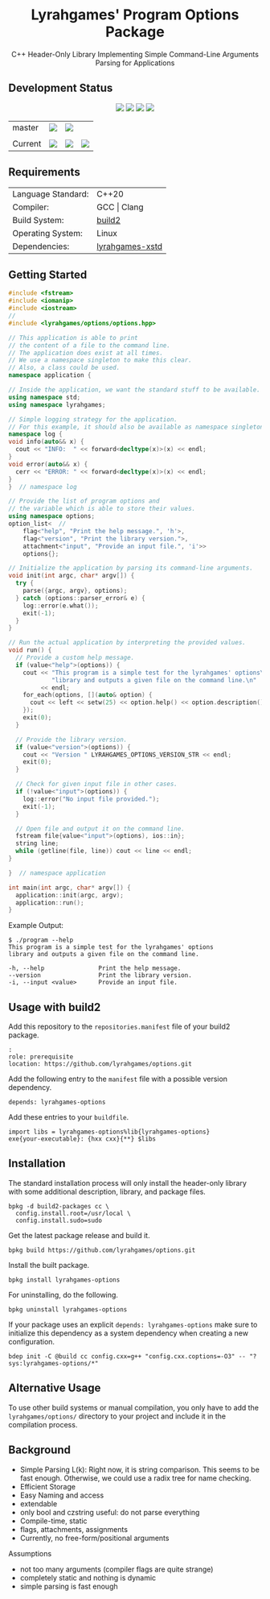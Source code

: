 <h1 align="center">
    Lyrahgames' Program Options Package
</h1>

<p align="center">
    C++ Header-Only Library Implementing Simple Command-Line Arguments Parsing for Applications
</p>

## Development Status

<p align="center">
    <img src="https://img.shields.io/github/languages/top/lyrahgames/options.svg?style=for-the-badge">
    <img src="https://img.shields.io/github/languages/code-size/lyrahgames/options.svg?style=for-the-badge">
    <img src="https://img.shields.io/github/repo-size/lyrahgames/options.svg?style=for-the-badge">
    <a href="COPYING.md">
        <img src="https://img.shields.io/github/license/lyrahgames/options.svg?style=for-the-badge&color=blue">
    </a>
</p>

<b>
<table align="center">
    <tr>
        <td>
            master
        </td>
        <td>
            <a href="https://github.com/lyrahgames/options">
                <img src="https://img.shields.io/github/last-commit/lyrahgames/options/master.svg?logo=github&logoColor=white">
            </a>
        </td>    
        <!-- <td>
            <a href="https://circleci.com/gh/lyrahgames/options/tree/master"><img src="https://circleci.com/gh/lyrahgames/options/tree/master.svg?style=svg"></a>
        </td> -->
        <!-- <td>
            <a href="https://codecov.io/gh/lyrahgames/options">
              <img src="https://codecov.io/gh/lyrahgames/options/branch/master/graph/badge.svg" />
            </a>
        </td> -->
        <td>
            <a href="https://ci.stage.build2.org/?builds=lyrahgames-options&pv=&tc=*&cf=&mn=&tg=&rs=*">
                <img src="https://img.shields.io/badge/b|2 ci.stage.build2.org-Click here!-blue">
            </a>
        </td>
    </tr>
    <!-- <tr>
        <td>
            develop
        </td>
        <td>
            <a href="https://github.com/lyrahgames/options/tree/develop">
                <img src="https://img.shields.io/github/last-commit/lyrahgames/options/develop.svg?logo=github&logoColor=white">
            </a>
        </td>    
        <td>
            <a href="https://circleci.com/gh/lyrahgames/options/tree/develop"><img src="https://circleci.com/gh/lyrahgames/options/tree/develop.svg?style=svg"></a>
        </td>
        <td>
            <a href="https://codecov.io/gh/lyrahgames/options">
              <img src="https://codecov.io/gh/lyrahgames/options/branch/develop/graph/badge.svg" />
            </a>
        </td>
    </tr> -->
    <tr>
        <td>
        </td>
    </tr>
    <tr>
        <td>
            Current
        </td>
        <td>
            <a href="https://github.com/lyrahgames/options">
                <img src="https://img.shields.io/github/commit-activity/y/lyrahgames/options.svg?logo=github&logoColor=white">
            </a>
        </td>
        <!-- <td>
            <img src="https://img.shields.io/github/release/lyrahgames/options.svg?logo=github&logoColor=white">
        </td>
        <td>
            <img src="https://img.shields.io/github/release-pre/lyrahgames/options.svg?label=pre-release&logo=github&logoColor=white">
        </td> -->
        <td>
            <img src="https://img.shields.io/github/tag/lyrahgames/options.svg?logo=github&logoColor=white">
        </td>
        <td>
            <img src="https://img.shields.io/github/tag-date/lyrahgames/options.svg?label=latest%20tag&logo=github&logoColor=white">
        </td>
        <!-- <td>
            <a href="https://queue.cppget.org/options">
                <img src="https://img.shields.io/website/https/queue.cppget.org/options.svg?down_message=empty&down_color=blue&label=b|2%20queue.cppget.org&up_color=orange&up_message=running">
            </a>
        </td> -->
    </tr>
</table>
</b>

## Requirements
<b>
<table>
    <tr>
        <td>Language Standard:</td>
        <td>C++20</td>
    </tr>
    <tr>
        <td>Compiler:</td>
        <td>
            GCC | Clang
        </td>
    </tr>
    <tr>
        <td>Build System:</td>
        <td>
            <a href="https://build2.org/">build2</a>
        </td>
    </tr>
    <tr>
        <td>Operating System:</td>
        <td>
            Linux
        </td>
    </tr>
    <tr>
        <td>Dependencies:</td>
        <td>
            <a href="http://github.com/lyrahgames/xstd">
                lyrahgames-xstd
            </a>
        </td>
    </tr>
</table>
</b>

## Getting Started

```c++
#include <fstream>
#include <iomanip>
#include <iostream>
//
#include <lyrahgames/options/options.hpp>

// This application is able to print
// the content of a file to the command line.
// The application does exist at all times.
// We use a namespace singleton to make this clear.
// Also, a class could be used.
namespace application {

// Inside the application, we want the standard stuff to be available.
using namespace std;
using namespace lyrahgames;

// Simple logging strategy for the application.
// For this example, it should also be available as namespace singleton.
namespace log {
void info(auto&& x) {
  cout << "INFO:  " << forward<decltype(x)>(x) << endl;
}
void error(auto&& x) {
  cerr << "ERROR: " << forward<decltype(x)>(x) << endl;
}
}  // namespace log

// Provide the list of program options and
// the variable which is able to store their values.
using namespace options;
option_list<  //
    flag<"help", "Print the help message.", 'h'>,
    flag<"version", "Print the library version.">,
    attachment<"input", "Provide an input file.", 'i'>>
    options{};

// Initialize the application by parsing its command-line arguments.
void init(int argc, char* argv[]) {
  try {
    parse({argc, argv}, options);
  } catch (options::parser_error& e) {
    log::error(e.what());
    exit(-1);
  }
}

// Run the actual application by interpreting the provided values.
void run() {
  // Provide a custom help message.
  if (value<"help">(options)) {
    cout << "This program is a simple test for the lyrahgames' options\n"
            "library and outputs a given file on the command line.\n"
         << endl;
    for_each(options, [](auto& option) {
      cout << left << setw(25) << option.help() << option.description() << endl;
    });
    exit(0);
  }

  // Provide the library version.
  if (value<"version">(options)) {
    cout << "Version " LYRAHGAMES_OPTIONS_VERSION_STR << endl;
    exit(0);
  }

  // Check for given input file in other cases.
  if (!value<"input">(options)) {
    log::error("No input file provided.");
    exit(-1);
  }

  // Open file and output it on the command line.
  fstream file{value<"input">(options), ios::in};
  string line;
  while (getline(file, line)) cout << line << endl;
}

}  // namespace application

int main(int argc, char* argv[]) {
  application::init(argc, argv);
  application::run();
}
```

Example Output:
```
$ ./program --help
This program is a simple test for the lyrahgames' options
library and outputs a given file on the command line.

-h, --help               Print the help message.
--version                Print the library version.
-i, --input <value>      Provide an input file.

```


## Usage with build2
Add this repository to the `repositories.manifest` file of your build2 package.

    :
    role: prerequisite
    location: https://github.com/lyrahgames/options.git

Add the following entry to the `manifest` file with a possible version dependency.

    depends: lyrahgames-options

Add these entries to your `buildfile`.

    import libs = lyrahgames-options%lib{lyrahgames-options}
    exe{your-executable}: {hxx cxx}{**} $libs


## Installation
The standard installation process will only install the header-only library with some additional description, library, and package files.

    bpkg -d build2-packages cc \
      config.install.root=/usr/local \
      config.install.sudo=sudo

Get the latest package release and build it.

    bpkg build https://github.com/lyrahgames/options.git

Install the built package.

    bpkg install lyrahgames-options

For uninstalling, do the following.

    bpkg uninstall lyrahgames-options

If your package uses an explicit `depends: lyrahgames-options` make sure to initialize this dependency as a system dependency when creating a new configuration.

    bdep init -C @build cc config.cxx=g++ "config.cxx.coptions=-O3" -- "?sys:lyrahgames-options/*"

## Alternative Usage
To use other build systems or manual compilation, you only have to add the `lyrahgames/options/` directory to your project and include it in the compilation process.

## Background
- Simple Parsing L(k): Right now, it is string comparison. This seems to be fast enough. Otherwise, we could use a radix tree for name checking.
- Efficient Storage
- Easy Naming and access
- extendable
- only bool and czstring useful: do not parse everything
- Compile-time, static
- flags, attachments, assignments
- Currently, no free-form/positional arguments

Assumptions
- not too many arguments (compiler flags are quite strange)
- completely static and nothing is dynamic
- simple parsing is fast enough
